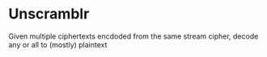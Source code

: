 Unscramblr
==========

Given multiple ciphertexts encdoded from the same stream cipher, decode any or all to (mostly) plaintext
